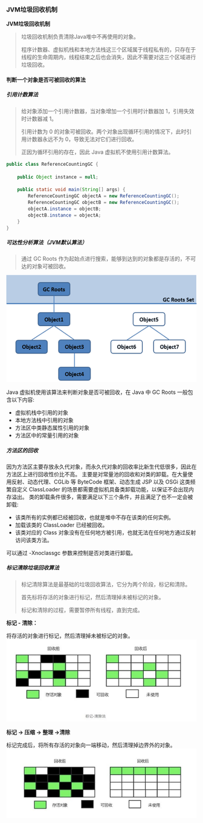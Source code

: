 ### JVM垃圾回收机制

**JVM垃圾回收机制**
> 垃圾回收机制负责清除Java堆中不再使用的对象。
> 
> 程序计数器、虚拟机栈和本地方法栈这三个区域属于线程私有的，只存在于线程的生命周期内，线程结束之后也会消失，因此不需要对这三个区域进行垃圾回收。

#### 判断一个对象是否可被回收的算法

##### 引用计数算法
> 给对象添加一个引用计数器，当对象增加一个引用时计数器加 1，引用失效时计数器减 1。
> 
> 引用计数为 0 的对象可被回收。两个对象出现循环引用的情况下，此时引用计数器永远不为 0，导致无法对它们进行回收。
> 
> 正因为循环引用的存在，因此 Java 虚拟机不使用引用计数算法。

```java
public class ReferenceCountingGC {

    public Object instance = null;

    public static void main(String[] args) {
        ReferenceCountingGC objectA = new ReferenceCountingGC();
        ReferenceCountingGC objectB = new ReferenceCountingGC();
        objectA.instance = objectB;
        objectB.instance = objectA;
    }
}
```
##### 可达性分析算法（JVM默认算法）
> 通过 GC Roots 作为起始点进行搜索，能够到达到的对象都是存活的，不可达的对象可被回收。

![img_13.png](Image%2Fimg_13.png)

Java 虚拟机使用该算法来判断对象是否可被回收，在 Java 中 GC Roots 一般包含以下内容:

- 虚拟机栈中引用的对象
- 本地方法栈中引用的对象
- 方法区中类静态属性引用的对象
- 方法区中的常量引用的对象

 
##### 方法区的回收

因为方法区主要存放永久代对象，而永久代对象的回收率比新生代低很多，因此在方法区上进行回收性价比不高。
主要是对常量池的回收和对类的卸载。在大量使用反射、动态代理、CGLib 等 ByteCode 框架、动态生成 JSP 以及 OSGi 这类频繁自定义 ClassLoader 的场景都需要虚拟机具备类卸载功能，以保证不会出现内存溢出。
类的卸载条件很多，需要满足以下三个条件，并且满足了也不一定会被卸载:

- 该类所有的实例都已经被回收，也就是堆中不存在该类的任何实例。
- 加载该类的 ClassLoader 已经被回收。
- 该类对应的 Class 对象没有在任何地方被引用，也就无法在任何地方通过反射访问该类方法。

可以通过 -Xnoclassgc 参数来控制是否对类进行卸载。

##### 标记清除垃圾回收算法
> 标记清除算法是最基础的垃圾回收算法，它分为两个阶段，标记和清除。
> 
> 首先标将存活的对象进行标记，然后清理掉未被标记的对象。
> 
> 标记和清除的过程，需要暂停所有线程，直到完成。

**标记 - 清除：**

将存活的对象进行标记，然后清理掉未被标记的对象。
![img_14.png](Image%2Fimg_14.png)

**标记 -> 压缩 -> 整理 ->清除**

标记完成后，将所有存活的对象向一端移动，然后清理掉边界外的对象。
![img_15.png](Image%2Fimg_15.png)
